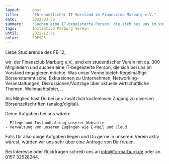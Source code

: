 ```yaml
---
layout:     post
title:      "Ehrenamtlicher IT-Vorstand im Finanzclub Marburg e.V."
date:       2022-03-30
summary:    "Suchen eine IT-begeisterte Person, die sich bei uns im Vorstand engagieren möchte."
tags:       Initiative Marburg Verein
until:		2022-12-31
color:      FDF9E5
---
```


Liebe Studierende des FB 12,

wir, der Finanzclub Marburg e.V., sind ein studentischer Verein mit ca. 300 Mitgliedern und suchen eine IT-begeisterte Person, die sich bei uns im Vorstand engagieren möchte. Was unser Verein bietet: Regelmäßige Börsenstammtische, Exkursionen zu Unternehmen, Networking-Veranstaltungen, Diskussionen/Vorträge über aktuelle wirtschaftliche Themen, Weihnachtsfeier,...

Als Mitglied hast Du bei uns zusätzlich kostenlosen Zugang zu diversen Börsenzeitschriften (analog/digital).

Deine Aufgaben bei uns wären:

    - Pflege und Instandhaltung unserer Webseite
    - Verwaltung von unseren Zugängen wie E-Mail und Cloud

Falls Dir also obige Aufgaben liegen und Du gerne in unserem Verein aktiv wärest, würden wir uns sehr über eine Anfrage von Dir freuen.

Bei Interesse oder Rückfragen schreib uns an info@fc-marburg.de oder an 0157 32528244.